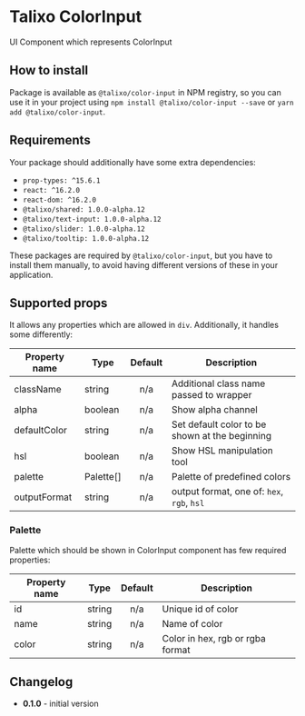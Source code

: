 # Talixo ColorInput

UI Component which represents ColorInput

## How to install

Package is available as `@talixo/color-input` in NPM registry, so you can use it in your project
using `npm install @talixo/color-input --save` or `yarn add @talixo/color-input`.

## Requirements

Your package should additionally have some extra dependencies:

- `prop-types: ^15.6.1`
- `react: ^16.2.0`
- `react-dom: ^16.2.0`
- `@talixo/shared: 1.0.0-alpha.12`
- `@talixo/text-input: 1.0.0-alpha.12`
- `@talixo/slider: 1.0.0-alpha.12`
- `@talixo/tooltip: 1.0.0-alpha.12`

These packages are required by `@talixo/color-input`, but you have to install them manually,
to avoid having different versions of these in your application.

## Supported props

It allows any properties which are allowed in `div`. Additionally, it handles some differently:

Property name | Type      | Default     | Description                    
--------------|-----------|:-----------:|--------------------------------
className     | string    | n/a         | Additional class name passed to wrapper
alpha         | boolean   | n/a         | Show alpha channel
defaultColor  | string    | n/a         | Set default color to be shown at the beginning
hsl           | boolean   | n/a         | Show HSL manipulation tool
palette       | Palette[] | n/a         | Palette of predefined colors
outputFormat  | string    | n/a         | output format, one of: `hex`, `rgb`, `hsl`

### Palette

Palette which should be shown in ColorInput component has few required properties:

Property name | Type      | Default | Description
--------------|-----------|:-------:|--------------------------------
id            | string    | n/a     | Unique id of color
name          | string    | n/a     | Name of color
color         | string    | n/a     | Color in hex, rgb or rgba format

## Changelog

- **0.1.0** - initial version
